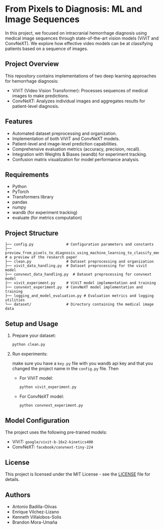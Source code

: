 # From Pixels to Diagnosis: ML and Image Sequences

In this project, we focused on intracranial hemorrhage diagnosis using medical image sequences through state-of-the-art vision models (ViViT and ConvNeXT). We explore how effective video models can be at classifying patients based on a sequence of images.

## Project Overview

This repository contains implementations of two deep learning approaches for hemorrhage diagnosis:

- ViViT (Video Vision Transformer): Processes sequences of medical images to make predictions.
- ConvNeXT: Analyzes individual images and aggregates results for patient-level diagnosis.

## Features

- Automated dataset preprocessing and organization.
- Implementation of both ViViT and ConvNeXT models.
- Patient-level and image-level prediction capabilities.
- Comprehensive evaluation metrics (accuracy, precision, recall).
- Integration with Weights & Biases (wandb) for experiment tracking.
- Confusion matrix visualization for model performance analysis.

## Requirements

- Python
- PyTorch
- Transformers library
- pandas
- numpy
- wandb (for experiment tracking)
- evaluate (for metrics computation)

## Project Structure

```
├── config.py               # Configuration parameters and constants
├── preview_from_pixels_to_diagnosis_using_machine_learning_to_classify_medical_image_sequences  # a preview of the research paper
├── clean.py                # Dataset preprocessing and organization
├── vivit_data_handling.py  # Dataset preprocessing for the vivit model
├── convnext_data_handling.py  # Dataset preprocessing for convnext model
├── vivit_experiment.py     # ViViT model implementation and training
├── convnext_experiment.py  # ConvNeXT model implementation and training
├── logging_and_model_evaluation.py # Evaluation metrics and logging utilities
└── dataset/                # Directory containing the medical image data
```

## Setup and Usage

1. Prepare your dataset:
   ```python
   python clean.py
   ```

2. Run experiments:


   make sure you have a `key.py` file with you wandb api key and that you changed the project name in the `config.py` file. Then
   - For ViViT model:
     ```python
     python vivit_experiment.py
     ```
   - For ConvNeXT model:
     ```python
     python convnext_experiment.py
     ```

## Model Configuration

The project uses the following pre-trained models:
- ViViT: `google/vivit-b-16x2-kinetics400`
- ConvNeXT: `facebook/convnext-tiny-224`


## License

This project is licensed under the MIT License - see the [LICENSE](LICENSE) file for details.

## Authors
- Antonio Badilla-Olivas
- Enrique Vilchez-Lizano
- Kenneth Villalobos-Solis
- Brandon Mora-Umaña

